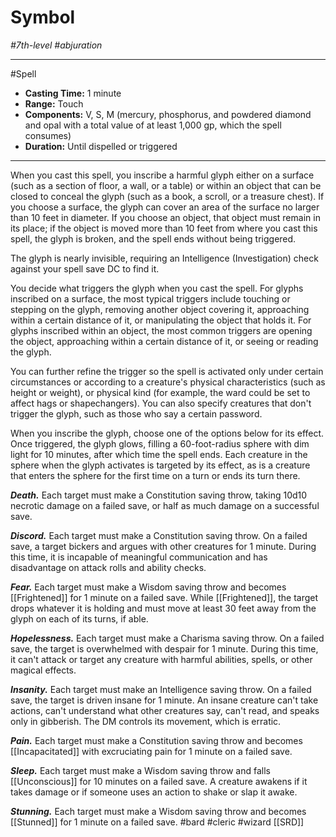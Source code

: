 # Symbol
*#7th-level #abjuration*
___ 
#Spell
- **Casting Time:** 1 minute
- **Range:** Touch
- **Components:** V, S, M (mercury, phosphorus, and powdered diamond and opal with a total value of at least 1,000 gp, which the spell consumes)
- **Duration:** Until dispelled or triggered
---
When you cast this spell, you inscribe a harmful glyph either on a surface (such as a section of floor, a wall, or a table) or within an object that can be closed to conceal the glyph (such as a book, a scroll, or a treasure chest). If you choose a surface, the glyph can cover an area of the surface no larger than 10 feet in diameter. If you choose an object, that object must remain in its place; if the object is moved more than 10 feet from where you cast this spell, the glyph is broken, and the spell ends without being triggered.

The glyph is nearly invisible, requiring an Intelligence (Investigation) check against your spell save DC to find it.

You decide what triggers the glyph when you cast the spell. For glyphs inscribed on a surface, the most typical triggers include touching or stepping on the glyph, removing another object covering it, approaching within a certain distance of it, or manipulating the object that holds it. For glyphs inscribed within an object, the most common triggers are opening the object, approaching within a certain distance of it, or seeing or reading the glyph.

You can further refine the trigger so the spell is activated only under certain circumstances or according to a creature's physical characteristics (such as height or weight), or physical kind (for example, the ward could be set to affect hags or shapechangers). You can also specify creatures that don't trigger the glyph, such as those who say a certain password.

When you inscribe the glyph, choose one of the options below for its effect. Once triggered, the glyph glows, filling a 60-foot-radius sphere with dim light for 10 minutes, after which time the spell ends. Each creature in the sphere when the glyph activates is targeted by its effect, as is a creature that enters the sphere for the first time on a turn or ends its turn there.

***Death.*** Each target must make a Constitution saving throw, taking 10d10 necrotic damage on a failed save, or half as much damage on a successful save.

***Discord.*** Each target must make a Constitution saving throw. On a failed save, a target bickers and argues with other creatures for 1 minute. During this time, it is incapable of meaningful communication and has disadvantage on attack rolls and ability checks.

***Fear.*** Each target must make a Wisdom saving throw and becomes [[Frightened]] for 1 minute on a failed save. While [[Frightened]], the target drops whatever it is holding and must move at least 30 feet away from the glyph on each of its turns, if able.

***Hopelessness.*** Each target must make a Charisma saving throw. On a failed save, the target is overwhelmed with despair for 1 minute. During this time, it can't attack or target any creature with harmful abilities, spells, or other magical effects.

***Insanity.*** Each target must make an Intelligence saving throw. On a failed save, the target is driven insane for 1 minute. An insane creature can't take actions, can't understand what other creatures say, can't read, and speaks only in gibberish. The DM controls its movement, which is erratic.

***Pain.*** Each target must make a Constitution saving throw and becomes [[Incapacitated]] with excruciating pain for 1 minute on a failed save.

***Sleep.*** Each target must make a Wisdom saving throw and falls [[Unconscious]] for 10 minutes on a failed save. A creature awakens if it takes damage or if someone uses an action to shake or slap it awake.

***Stunning.*** Each target must make a Wisdom saving throw and becomes [[Stunned]] for 1 minute on a failed save.
#bard
#cleric
#wizard
[[SRD]]